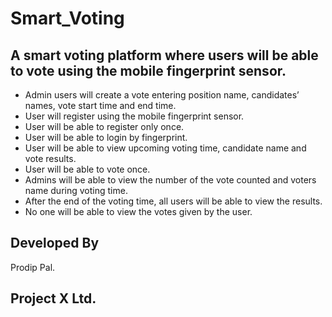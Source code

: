 # Smart_Voting

## A smart voting platform where users will be able to vote using the mobile fingerprint sensor.

* Admin users will create a vote entering position name, candidates’ names, vote start time and end time.
* User will register using the mobile fingerprint sensor.
* User will be able to register only once.
* User will be able to login by fingerprint.
* User will be able to view upcoming voting time, candidate name and vote results.
* User will be able to vote once.
* Admins will be able to view the number of the vote counted and voters name during voting time.
* After the end of the voting time, all users will be able to view the results.
* No one will be able to view the votes given by the user.



## Developed By
Prodip Pal.
## Project X Ltd.
